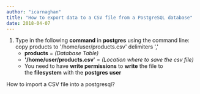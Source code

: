 ```yaml
---
author: "icarnaghan"
title: "How to export data to a CSV file from a PostgreSQL database"
date: 2018-04-07
---
```


1. Type in the following **command** in **postgres** using the command line: copy products to '/home/user/products.csv' delimiters ','
    - **products** = _(Database Table)_
    - **'/home/user/products.csv**' = _(Location where to save the csv file)_
    - You need to have **write permissions** to **write** the file to the **filesystem** with the **postgres** **user**

How to import a CSV file into a postgresql?
